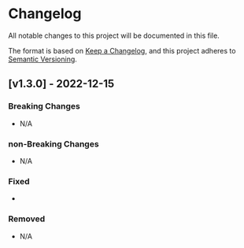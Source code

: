 # Changelog
All notable changes to this project will be documented in this file.

The format is based on [Keep a Changelog](https://keepachangelog.com/en/1.0.0/),
and this project adheres to [Semantic Versioning](https://semver.org/spec/v2.0.0.html).

## [v1.3.0] - 2022-12-15

### Breaking Changes
- N/A

### non-Breaking Changes
- N/A

### Fixed
- 

### Removed
- N/A

